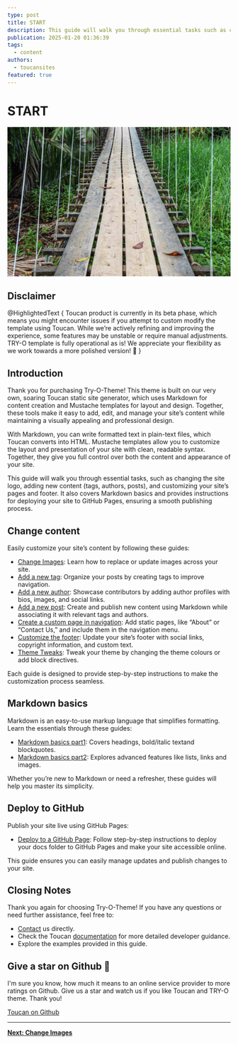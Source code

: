 ```yaml
---
type: post
title: START
description: This guide will walk you through essential tasks such as changing the site logo, adding new content (tags, authors, posts), and customizing your site’s pages and footer
publication: 2025-01-20 01:36:39
tags:
  - content
authors:
  - toucansites
featured: true
---
```


# START

![Cover Image](./assets/cover.jpg)

## Disclaimer

@HighlightedText {
  Toucan product is currently in its beta phase, which means you might encounter issues if you attempt to custom modify the template using Toucan. While we’re actively refining and improving the experience, some features may be unstable or require manual adjustments. TRY-O template is fully operational as is! We appreciate your flexibility as we work towards a more polished version! 🚀
}

## Introduction

Thank you for purchasing Try-O-Theme! This theme is built on our very own, soaring Toucan static site generator, which uses Markdown for content creation and Mustache templates for layout and design. Together, these tools make it easy to add, edit, and manage your site’s content while maintaining a visually appealing and professional design.

With Markdown, you can write formatted text in plain-text files, which Toucan converts into HTML. Mustache templates allow you to customize the layout and presentation of your site with clean, readable syntax. Together, they give you full control over both the content and appearance of your site.

This guide will walk you through essential tasks, such as changing the site logo, adding new content (tags, authors, posts), and customizing your site’s pages and footer. It also covers Markdown basics and provides instructions for deploying your site to GitHub Pages, ensuring a smooth publishing process.

## Change content

Easily customize your site’s content by following these guides:

- [Change Images](/posts/change-images/): Learn how to replace or update images across your site.  
- [Add a new tag](/posts/new-tag): Organize your posts by creating tags to improve navigation.
- [Add a new author](/posts/new-author): Showcase contributors by adding author profiles with bios, images, and social links.
- [Add a new post](/posts/new-post): Create and publish new content using Markdown while associating it with relevant tags and authors.
- [Create a custom page in navigation](/posts/new-navigation): Add static pages, like “About” or “Contact Us,” and include them in the navigation menu.
- [Customize the footer](/posts/change-footer): Update your site’s footer with social links, copyright information, and custom text.
- [Theme Tweaks](/posts/theme-tweaks): Tweak your theme by changing the theme colours or add block directives.

Each guide is designed to provide step-by-step instructions to make the customization process seamless.

## Markdown basics

Markdown is an easy-to-use markup language that simplifies formatting. Learn the essentials through these guides:

- [Markdown basics part1](/posts/markdown-basic): Covers headings, bold/italic textand blockquotes.
- [Markdown basics part2](/posts/markdown-basic2): Explores advanced features like lists, links and images.

Whether you’re new to Markdown or need a refresher, these guides will help you master its simplicity.

## Deploy to GitHub

Publish your site live using GitHub Pages:

- [Deploy to a GitHub Page](/posts/github-deploy): Follow step-by-step instructions to deploy your docs folder to GitHub Pages and make your site accessible online.

This guide ensures you can easily manage updates and publish changes to your site.

## Closing Notes

Thank you again for choosing Try-O-Theme! If you have any questions or need further assistance, feel free to:

- [Contact](https://toucansites.com/contact/) us directly.
- Check the Toucan [documentation](https://toucansites.com/docs/) for more detailed developer guidance.
- Explore the examples provided in this guide.

## Give a star on Github 🙏
I'm sure you know, how much it means to an online service provider to more ratings on Github. Give us a star and watch us if you like Toucan and TRY-O theme. Thank you!

[Toucan on Github](https://github.com/toucansites/toucan)

---

**[Next: Change Images](/posts/change-images/)**
